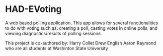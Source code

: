 # HAD-EVoting
A web based polling application. This app allows for several functionalities to do with voting such as: creating a poll, casting votes in online polls, and viewing diagnostics/results of polling sessions.

This project is co-authored by:
  Harry Collet
  Drew English
  Aaron Raymond
who are all students at Washinton State University
